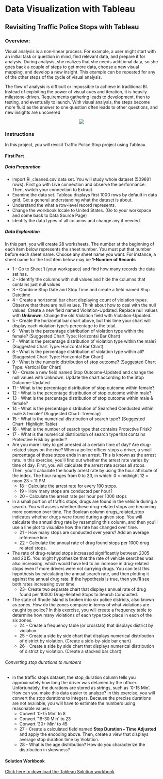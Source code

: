 # Data Visualization with Tableau
## Revisiting Traffic Police Stops with Tableau

### Overview:
<p>Visual analysis is a non-linear process. For example, a user might start with an initial task or question in mind, find relevant data, and prepare it for analysis. During analysis, she realizes that she needs additional data, so she goes back a couple of steps to get more data, choose a new visual mapping, and develop a new insight. This example can be repeated for any of the other steps of the cycle of visual analysis.</p>
<p>The flow of analysis is difficult or impossible to achieve in traditional BI. Instead of exploiting the power of visual cues and iteration, it is heavily milestone-driven. Requirements gathering leads to development, then to testing, and eventually to launch. With visual analysis, the steps become more fluid as the answer to one question often leads to other questions, and new insights are uncovered.</p>
<p align="center">
  <img src="https://help.tableau.com/current/blueprint/en-us/Img/bp_cycle_of_visual_analysis_489x425.png" />
</p>

### Instructions
In this project, you will revisit Traffic Police Stop project using Tableau. 
#### First Part
##### Data Preparation
* Import RI_cleaned.csv data set. You will study whole dataset (509681 rows). First go with Live connection and observe the performance. Then, switch your connection to Extract.
* Examine the data set. Tableau displays first 1000 rows by default in data grid. Get a general understanding what the dataset is about.
*	Understand the what a row-level record represents.
*	Change the workbook locale to United States. (Go to your workspace and come back to Data Source Page)
* Identify the data types of all columns and change any if needed.
##### Data Exploration 
In this part, you will create 28 worksheets. The number at the beginning of each item below represents the sheet number. You must put that number before each sheet name. Choose any sheet name you want. For instance, a sheet name for the first item below may be **1-Number of Records**
*	1 - Go to Sheet 1 (your workspace) and find how many records the data set has.
*	2 - Identify the columns with null values and hide the columns that contains just null values
*	3 - Combine Stop Date and Stop Time and create a field named Stop Datetime
*	4 - Create a horizontal bar chart displaying count of violation types. Observe that there are null values. Think about how to deal with the null values. Create a new field named Violation-Updated. Replace null values with **Unknown**. Change the old Violation field with Violation-Updated.
*	5 - Create the horizontal bar chart above, but this time your chart will display each violation type’s percentage to the total.
*	6 - What is the percentage distribution of violation type within the female? (Suggested Chart Type: Horizontal Bar Chart)
*	7 - What is the percentage distribution of violation type within the male? (Suggested Chart Type: Horizontal Bar Chart)
*	8 - What is the percentage distribution of violation type within all? (Suggested Chart Type: Horizontal Bar Chart)
* 9 - What is the numeric distribution of stop outcome? (Suggested Chart Type: Vertical Bar Chart)
* 10 - Create a new field named Stop Outcome-Updated and change the null values with Unknown. Update the chart according to the Stop Outcome-Updated
* 11 - What is the percentage distribution of stop outcome within female?
* 12 - What is the percentage distribution of stop outcome within male?
* 13 - What is the percentage distribution of stop outcome within male & female? 
* 14 - What is the percentage distribution of Searched Conducted within male & female? (Suggested Chart: Treemap)
* 15 - What is the numerical distribution of search type? (Suggested Chart: Highlight Table)
*	16 - What is the number of search type that contains Protective Frisk?
*	17 - What is the numerical distribution of search type that contains Protective Frisk by gender?
*	Are you more likely to get arrested at a certain time of day? Are drug-related stops on the rise? When a police officer stops a driver, a small percentage of those stops ends in an arrest. This is known as the arrest rate. In this exercise, you'll find out whether the arrest rate varies by time of day. First, you will calculate the arrest rate across all stops. Then, you'll calculate the hourly arrest rate by using the hour attribute of the index. The hour ranges from 0 to 23, in which: 0 = midnight 12 = noon 23 = 11 PM. 
    *	18 - Calculate the arrest rate for every 100 stops.
    * 19 – How many stops are conducted per hour?
    *	20 – Calculate the arrest rate per hour per 1000 stops
*	In a small portion of traffic stops, drugs are found in the vehicle during a search. You will assess whether these drug-related stops are becoming more common over time. The Boolean column drugs_related_stop indicates whether drugs were found during a given stop. You will calculate the annual drug rate by resampling this column, and then you'll use a line plot to visualize how the rate has changed over time.
    *	21 - How many stops are conducted over years? Add an average reference line.
    * 22 – Calculate the annual rate of drug found stops per 1000 drug related stops.
*	The rate of drug-related stops increased significantly between 2005 and 2015. You might hypothesize that the rate of vehicle searches was also increasing, which would have led to an increase in drug-related stops even if more drivers were not carrying drugs. You can test this hypothesis by calculating the annual search rate, and then plotting it against the annual drug rate. If the hypothesis is true, then you'll see both rates increasing over time.
    *	23- Create two separate chart that displays annual rate of drug found per 10000 Drug-Related Stops to Search Conducted.
*	The state of Rhode Island is broken into six police districts, also known as zones. How do the zones compare in terms of what violations are caught by police? In this exercise, you will create a frequency table to determine how many violations of each type took place in each of the six zones.
    *	24 - Create a frequency table (or crosstab) that displays district by violation.
    * 25 – Create a side by side chart that displays numerical distribution of district by violation. (Create a side-by-side bar chart)
    * 26 – Create a side by side chart that displays numerical distribution of district by violation. (Create a stacked bar chart)
###### Converting stop durations to numbers
*	In the traffic stops dataset, the stop_duration column tells you approximately how long the driver was detained by the officer. Unfortunately, the durations are stored as strings, such as '0-15 Min'. How can you make this data easier to analyze? In this exercise, you will convert the stop durations to integers. Because the precise durations are not available, you will have to estimate the numbers using reasonable values:
    * Convert '0-15 Min' to 8
    * Convert '16-30 Min' to 23
    * Convert '30+ Min' to 45
    *	27 - Create a calculated field named **Stop Duration – Time Adjusted** and apply the encoding above. Then, create a view that displays average stop duration time by Violation.
    *	28 - What is the age distribution? How do you characterize the distribution in skewness?

#### Solution Workbook
[Click here to download the Tableau Solution workbook](https://public.tableau.com/profile/mustafa.ankarali#!/vizhome/PROJECT_TPS_01/1_Number_of_Record)


